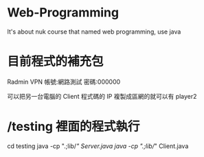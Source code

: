 # Web-Programming

It's about nuk course that named web programming, use java

# 目前程式的補充包

Radmin VPN
帳號:網路測試
密碼:000000

可以把另一台電腦的 Client 程式碼的 IP 複製成區網的就可以有 player2

# /testing 裡面的程式執行

cd testing
java -cp ".;lib/_" Server.java
java -cp ".;lib/_" Client.java
